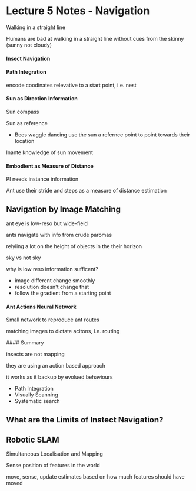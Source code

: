 # Lecture 5 Notes - Navigation

Walking in a straight line

Humans are bad at walking in a straight line without cues from the skinny (sunny not cloudy)


#### Insect Navigation


#### Path Integration

encode coodinates relevative to a start point, i.e. nest 

#### Sun as Direction Information

Sun compass

Sun as reference
 - Bees waggle dancing use the sun a refernce point to point towards their location

Inante knowledge of sun movement

#### Embodient as Measure of Distance

PI needs instance information

Ant use their stride and steps as a measure of distance estimation

## Navigation by Image Matching

ant eye is low-reso but wide-field

ants navigate with info from crude paromas

relyling a lot on the height of objects in the their horizon

sky vs not sky

why is low reso information sufficent? 
 - image different change smoothly
 - resolution doesn't change that
 - follow the gradient from a starting point


#### Ant Actions Neural Network

Small network to reproduce ant routes

matching images to dictate acitons, i.e. routing

#### Summary

insects are not mapping

they are using an action based approach 

it works as it backup by evolued behaviours
 - Path Integration
 - Visually Scanning
 - Systematic search


## What are the Limits of Instect Navigation?


## Robotic SLAM

Simultaneous Localisation and Mapping

Sense position of features in the world

move, sense, update estimates based on how much features should have moved


